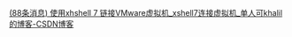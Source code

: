 [(88条消息) 使用xhshell 7 链接VMware虚拟机_xshell7连接虚拟机_单人可khalil的博客-CSDN博客](https://blog.csdn.net/m0_46493080/article/details/125800138?ops_request_misc=%7B%22request%5Fid%22%3A%22168603088816800182142441%22%2C%22scm%22%3A%2220140713.130102334..%22%7D&request_id=168603088816800182142441&biz_id=0&utm_medium=distribute.pc_search_result.none-task-blog-2~all~sobaiduend~default-1-125800138-null-null.142^v88^control_2,239^v2^insert_chatgpt&utm_term=xshell7远程链接vm虚拟机&spm=1018.2226.3001.4187)